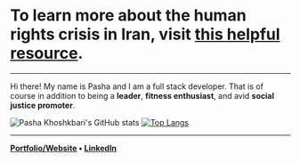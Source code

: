 # **To learn more about the human rights crisis in Iran, visit [this helpful resource](https://www.womanlifefreedom.today/).**

---

Hi there! My name is Pasha and I am a full stack developer. That is of course in addition to being a **leader**, **fitness enthusiast**, and avid **social justice promoter**.


![Pasha Khoshkbari's GitHub stats](https://github-readme-stats.vercel.app/api?username=HOPE028&show_icons=true&theme=radical&count_private=true)
[![Top Langs](https://github-readme-stats.vercel.app/api/top-langs/?username=HOPE028&langs_count=8&layout=compact&theme=radical)](https://github.com/anuraghazra/github-readme-stats)

---

**[Portfolio/Website](https://www.pasha-khoshkebari.com/) • [LinkedIn](https://www.pasha-khoshkebari.com/)**


